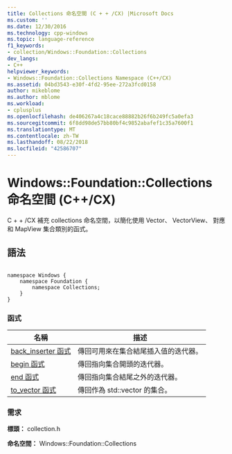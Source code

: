 ```yaml
---
title: Collections 命名空間 (C + + /CX) |Microsoft Docs
ms.custom: ''
ms.date: 12/30/2016
ms.technology: cpp-windows
ms.topic: language-reference
f1_keywords:
- collection/Windows::Foundation::Collections
dev_langs:
- C++
helpviewer_keywords:
- Windows::Foundation::Collections Namespace (C++/CX)
ms.assetid: 04bd3543-e30f-4fd2-95ee-272a3fcd0158
author: mikeblome
ms.author: mblome
ms.workload:
- cplusplus
ms.openlocfilehash: de406267a4c18cace88882b26f6b249fc5a0efa3
ms.sourcegitcommit: 6f8dd98de57bb80bf4c9852abafef1c35a7600f1
ms.translationtype: MT
ms.contentlocale: zh-TW
ms.lasthandoff: 08/22/2018
ms.locfileid: "42586707"
---
```

# <a name="windowsfoundationcollections-namespace-ccx"></a>Windows::Foundation::Collections 命名空間 (C++/CX)
C + + /CX 補充 collections 命名空間，以簡化使用 Vector、 VectorView、 對應和 MapView 集合類別的函式。  
  
## <a name="syntax"></a>語法  
  
```  
  
namespace Windows {  
    namespace Foundation {  
        namespace Collections;  
    }  
}  
```  
  
### <a name="functions"></a>函式  
  
|名稱|描述|  
|----------|-----------------|  
|[back_inserter 函式](../cppcx/back-inserter-function.md)|傳回可用來在集合結尾插入值的迭代器。|  
|[begin 函式](../cppcx/begin-function.md)|傳回指向集合開頭的迭代器。|  
|[end 函式](../cppcx/end-function.md)|傳回指向集合結尾之外的迭代器。|  
|[to_vector 函式](../cppcx/to-vector-function.md)|傳回作為 std::vector 的集合。|  
  
### <a name="requirements"></a>需求  
 **標頭：** collection.h  
  
 **命名空間：** Windows::Foundation::Collections  
  
